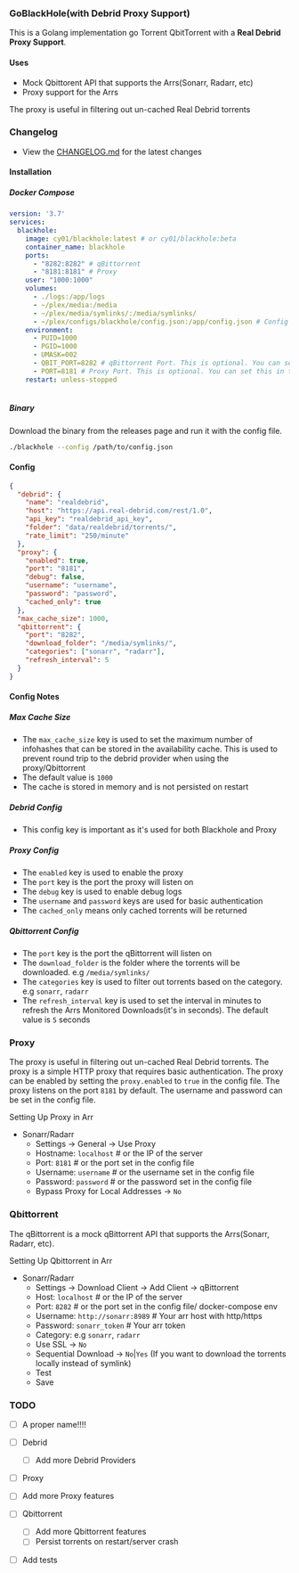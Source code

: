 ### GoBlackHole(with Debrid Proxy Support)

This is a Golang implementation go Torrent QbitTorrent with a **Real Debrid Proxy Support**.

#### Uses
- Mock Qbittorent API that supports the Arrs(Sonarr, Radarr, etc)
- Proxy support for the Arrs

The proxy is useful in filtering out un-cached Real Debrid torrents

### Changelog

- View the [CHANGELOG.md](CHANGELOG.md) for the latest changes


#### Installation
##### Docker Compose
```yaml
version: '3.7'
services:
  blackhole:
    image: cy01/blackhole:latest # or cy01/blackhole:beta
    container_name: blackhole
    ports:
      - "8282:8282" # qBittorrent
      - "8181:8181" # Proxy
    user: "1000:1000"
    volumes:
      - ./logs:/app/logs
      - ~/plex/media:/media
      - ~/plex/media/symlinks/:/media/symlinks/
      - ~/plex/configs/blackhole/config.json:/app/config.json # Config file, see below
    environment:
      - PUID=1000
      - PGID=1000
      - UMASK=002
      - QBIT_PORT=8282 # qBittorrent Port. This is optional. You can set this in the config file
      - PORT=8181 # Proxy Port. This is optional. You can set this in the config file
    restart: unless-stopped
    
```

##### Binary
Download the binary from the releases page and run it with the config file.

```bash
./blackhole --config /path/to/config.json
```

#### Config
```json
{
  "debrid": {
    "name": "realdebrid",
    "host": "https://api.real-debrid.com/rest/1.0",
    "api_key": "realdebrid_api_key",
    "folder": "data/realdebrid/torrents/",
    "rate_limit": "250/minute"
  },
  "proxy": {
    "enabled": true,
    "port": "8181",
    "debug": false,
    "username": "username",
    "password": "password",
    "cached_only": true
  },
  "max_cache_size": 1000,
  "qbittorrent": {
    "port": "8282",
    "download_folder": "/media/symlinks/",
    "categories": ["sonarr", "radarr"],
    "refresh_interval": 5
  }
}
```

#### Config Notes
##### Max Cache Size
- The `max_cache_size` key is used to set the maximum number of infohashes that can be stored in the availability cache. This is used to prevent round trip to the debrid provider when using the proxy/Qbittorrent
- The default value is `1000`
- The cache is stored in memory and is not persisted on restart

##### Debrid Config
- This config key is important as it's used for both Blackhole and Proxy

##### Proxy Config
- The `enabled` key is used to enable the proxy
- The `port` key is the port the proxy will listen on
- The `debug` key is used to enable debug logs
- The `username` and `password` keys are used for basic authentication
- The `cached_only` means only cached torrents will be returned


##### Qbittorrent Config
- The `port` key is the port the qBittorrent will listen on
- The `download_folder` is the folder where the torrents will be downloaded. e.g `/media/symlinks/`
- The `categories` key is used to filter out torrents based on the category. e.g `sonarr`, `radarr`
- The `refresh_interval` key is used to set the interval in minutes to refresh the Arrs Monitored Downloads(it's in seconds). The default value is `5` seconds

### Proxy

The proxy is useful in filtering out un-cached Real Debrid torrents. 
The proxy is a simple HTTP proxy that requires basic authentication. The proxy can be enabled by setting the `proxy.enabled` to `true` in the config file. 
The proxy listens on the port `8181` by default. The username and password can be set in the config file.

Setting Up Proxy in Arr

- Sonarr/Radarr
  - Settings -> General -> Use Proxy
  - Hostname: `localhost` # or the IP of the server
  - Port: `8181` # or the port set in the config file
  - Username: `username` # or the username set in the config file
  - Password: `password` # or the password set in the config file
  - Bypass Proxy for Local Addresses -> `No`

### Qbittorrent

The qBittorrent is a mock qBittorrent API that supports the Arrs(Sonarr, Radarr, etc).

Setting Up Qbittorrent in Arr

- Sonarr/Radarr
  - Settings -> Download Client -> Add Client -> qBittorrent
  - Host: `localhost` # or the IP of the server
  - Port: `8282` # or the port set in the config file/ docker-compose env
  - Username: `http://sonarr:8989` # Your arr host with http/https
  - Password: `sonarr_token` # Your arr token
  - Category: e.g `sonarr`, `radarr`
  - Use SSL -> `No`
  - Sequential Download -> `No`|`Yes` (If you want to download the torrents locally instead of symlink)
  - Test
  - Save

### TODO
- [ ] A proper name!!!!
- [ ] Debrid
  - [ ] Add more Debrid Providers

- [ ] Proxy
- [ ] Add more Proxy features

- [ ] Qbittorrent
  - [ ] Add more Qbittorrent features
  - [ ] Persist torrents on restart/server crash
- [ ] Add tests